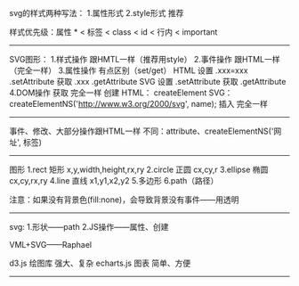 svg的样式两种写法：
1.属性形式
2.style形式   推荐

样式优先级：属性 * < 标签 < class < id < 行内 < important

--------------------------------------------------------------------

SVG图形：
1.样式操作          跟HMTL一样（推荐用style）
2.事件操作          跟HTML一样（完全一样）
3.属性操作          有点区别（set/get）
HTML 设置 .xxx=xxx .setAttribute  获取 .xxx .getAttribute
SVG  设置 .setAttribute 获取 .getAttribute
4.DOM操作
  获取      完全一样
  创建      HTML： createElement
            SVG：createElementNS('http://www.w3.org/2000/svg', name);
  插入      完全一样

--------------------------------------------------------------------

事件、修改、大部分操作跟HTML一样
不同：attribute、createElementNS('网址', 标签)

--------------------------------------------------------------------

图形
1.rect    矩形    x,y,width,height,rx,ry
2.circle  正圆    cx,cy,r
3.ellipse 椭圆    cx,cy,rx,ry
4.line    直线    x1,y1,x2,y2
5.多边形
6.path（路径）

注意：如果没有背景色(fill:none)，会导致背景没有事件——用透明

--------------------------------------------------------------------

svg:
1.形状——path
2.JS操作——属性、创建

VML+SVG——Raphael

d3.js     绘图库   强大、复杂
echarts.js   图表   简单、方便

--------------------------------------------------------------------
